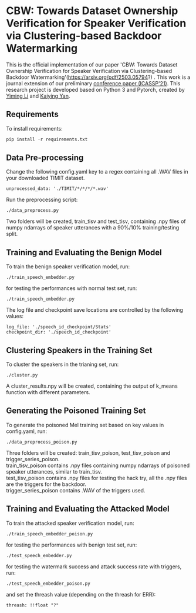 
# CBW: Towards Dataset Ownership Verification for Speaker Verification via Clustering-based Backdoor Watermarking
This is the official implementation of our paper 'CBW: Towards Dataset Ownership Verification for Speaker Verification via Clustering-based Backdoor Watermarking'(https://arxiv.org/pdf/2503.05794?) . This work is a journal extension of our preliminary [conference paper (ICASSP'21)](https://arxiv.org/pdf/2010.11607.pdf). This research project is developed based on Python 3 and Pytorch, created by [Yiming Li](https://liyiming.tech/) and [Kaiying Yan](https://github.com/Radiant0726).

## Requirements

To install requirements:

```python
pip install -r requirements.txt
```

## Data Pre-processing

Change the following config.yaml key to a regex containing all .WAV files in your downloaded TIMIT dataset. 
```
unprocessed_data: './TIMIT/*/*/*/*.wav'
```
Run the preprocessing script:
```
./data_preprocess.py 
```
Two folders will be created, train_tisv and test_tisv, containing .npy files of numpy ndarrays of speaker utterances with a 90%/10% training/testing split.

## Training and Evaluating the Benign Model

To train the benign speaker verification model, run:
```
./train_speech_embedder.py 
```
for testing the performances with normal test set, run:
```
./train_speech_embedder.py 
```
The log file and checkpoint save locations are controlled by the following values:
```
log_file: './speech_id_checkpoint/Stats'
checkpoint_dir: './speech_id_checkpoint'
```

## Clustering Speakers in the Training Set

To cluster the speakers in the trianing set, run:
```
./cluster.py 
```
A cluster_results.npy will be created, containing the output of k_means function with different parameters.

## Generating the Poisoned Training Set

To generate the poisoned Mel training set based on key values in config.yaml, run:
```
./data_preprocess_poison.py 
```

Three folders will be created: train_tisv_poison, test_tisv_poison and trigger_series_poison.     
train_tisv_poison contains .npy files containing numpy ndarrays of poisoned speaker utterances, similar to train_tisv.     
test_tisv_poison contains .npy files for testing the hack try, all the .npy files are the triggers for the backdoor.     
trigger_series_poison contains .WAV of the triggers used.    

## Training and Evaluating the Attacked Model

To train the attacked speaker verification model, run:
```
./train_speech_embedder_poison.py 
```
for testing the performances with benign test set, run:
```
./test_speech_embedder.py 
```
for testing the watermark success and attack success rate with triggers, run:
```
./test_speech_embedder_poison.py 
```
and set the threash value (depending on the threash for ERR):
```
threash: !!float "?"
```

